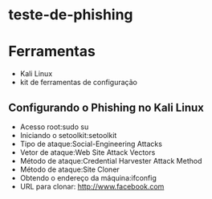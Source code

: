 # teste-de-phishing
# Ferramentas

- Kali Linux
- kit de ferramentas de configuração
## Configurando o Phishing no Kali Linux
- Acesso root:sudo su
- Iniciando o setoolkit:setoolkit
- Tipo de ataque:Social-Engineering Attacks
- Vetor de ataque:Web Site Attack Vectors
- Método de ataque:Credential Harvester Attack Method
- Método de ataque:Site Cloner
- Obtendo o endereço da máquina:ifconfig
- URL para clonar: http://www.facebook.com
